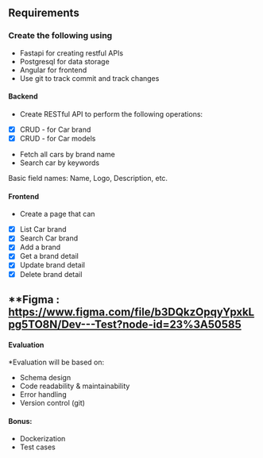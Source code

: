 ## Requirements
### Create the following using
- Fastapi for creating restful APIs
- Postgresql  for data storage
- Angular for frontend
- Use git to track commit and track changes



#### Backend
* Create RESTful API to perform the following operations:
- [x] CRUD - for Car brand
- [x] CRUD - for Car models
- Fetch all cars by brand name
- Search car by keywords

Basic field names: Name, Logo, Description, etc.
#### Frontend
* Create a page that can 
- [x] List Car brand
- [x] Search Car brand
- [x] Add a brand
- [x] Get a brand detail
- [x] Update brand detail
- [X] Delete brand detail

**Figma :  
https://www.figma.com/file/b3DQkzOpqyYpxkLpg5TO8N/Dev---Test?node-id=23%3A50585
---
#### Evaluation
*Evaluation will be based on:
- Schema design
- Code readability & maintainability
- Error handling
- Version control (git)

#### Bonus:
- Dockerization
- Test cases
